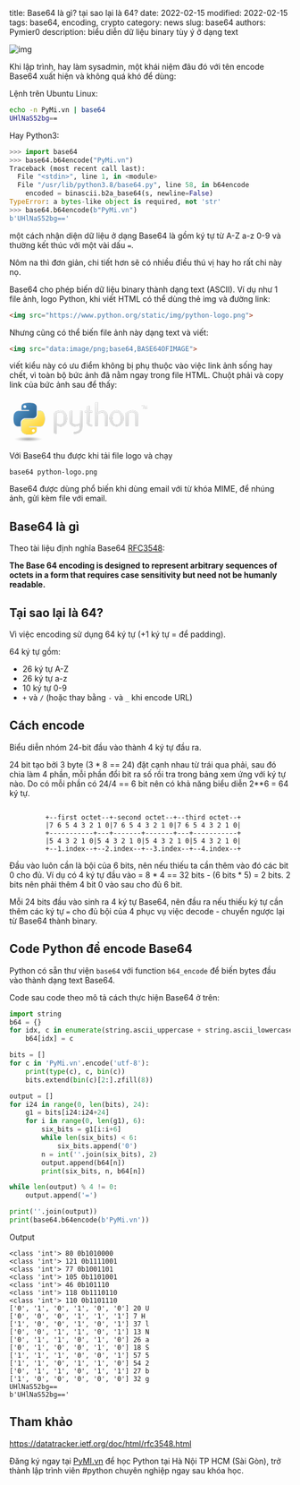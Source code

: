 title: Base64 là gì? tại sao lại là 64?
date: 2022-02-15
modified: 2022-02-15
tags: base64, encoding, crypto
category: news
slug: base64
authors: Pymier0
description: biểu diễn dữ liệu binary tùy ý ở dạng text

![img](https://images.unsplash.com/photo-1580068829493-ee627a9eaf3b?crop=entropy&cs=tinysrgb&fit=max&fm=jpg&ixid=MnwyMzI1MzN8MHwxfHJhbmRvbXx8fHx8fHx8fDE2NDQ5Mzg3MDY&ixlib=rb-1.2.1&q=80&w=600)

Khi lập trình, hay làm sysadmin, một khái niệm đâu đó với tên encode Base64 xuất hiện và không quá khó để dùng:

Lệnh trên Ubuntu Linux:

```sh
echo -n PyMi.vn | base64
UHlNaS52bg==
```

Hay Python3:

```py
>>> import base64
>>> base64.b64encode("PyMi.vn")
Traceback (most recent call last):
  File "<stdin>", line 1, in <module>
  File "/usr/lib/python3.8/base64.py", line 58, in b64encode
    encoded = binascii.b2a_base64(s, newline=False)
TypeError: a bytes-like object is required, not 'str'
>>> base64.b64encode(b"PyMi.vn")
b'UHlNaS52bg=='
```

một cách nhận diện dữ liệu ở dạng Base64 là gồm ký tự từ A-Z a-z 0-9 và thường kết thúc với một vài dấu `=`.

Nôm na thì đơn giản, chi tiết hơn sẽ có nhiều điều thú vị hay ho rất chi này nọ.

Base64 cho phép biến dữ liệu binary thành dạng text (ASCII). Ví dụ như 1 file ảnh, logo Python, khi viết HTML có thể dùng thẻ img và đường link:

```html
<img src="https://www.python.org/static/img/python-logo.png">
```

Nhưng cũng có thể biến file ảnh này dạng text và viết:

```html
<img src="data:image/png;base64,BASE64OFIMAGE">
```

viết kiểu này có ưu điểm không bị phụ thuộc vào việc link ảnh sống hay chết, vì toàn bộ bức ảnh đã nằm ngay trong file HTML. Chuột phải và copy link của bức ảnh sau để thấy:

<img src="data:image/png;base64,iVBORw0KGgoAAAANSUhEUgAAASIAAABSCAYAAADw69nDAAAACXBIWXMAAAsTAAALEwEAmpwYAAAg
AElEQVR4nO2dd3wUZf7HP8/M9k2nKIJA4BCUNJKgNJWIBUUgEggCiSgeVhA8jzv05Gc5z4KHiqin
eBZIIBDKIXggKIeCRCAhjQAqx4UiCARSt83uzDy/PzazTDZbwy4BnHde+9qZydNn97Pf5/uUIZRS
KCgoKLQnTHsXQEFBQUERIgUFhXZHESIFBYV2RxEiBQWFdkcRIgUFhXZHESIFBYV2RxEiBQWFdkcR
IoX24Hc7d+6MbO9CKFw6KEKkEHYIIarMzMzEdevWzTpy5Mh/KKXFM2bM6Nfe5VK4dFBdzMxI54SI
2Egm/pq0kV2NHbv1pHauKyW0I6E0ilJoKcBSKtpBqQWU1osgZxiGPX5876ajXO3ZXxuOV/33YpZX
ITRs3bp19G233VYgiqLWarVCFEXodDqhvculcOkQdiEipKsh6f6p98Rc22/8mHmfJIsiHw8KLaUU
lIqglAKUgooUzmsUFCKo2HydUsTEJ4EC9cP+XHDQfLp6Wfm/ly6lNT82hbvsCqHBarXGCYKgNZvN
0iWxPcujcOkRViFKmTx32Kg38xeq9RGpgsMOh9UEQCY6cL5DFF3HtFmUgPPHFBSgYgyr1gyOiU8e
PGTaS7/vc/djTxza9OEP4Sy/QmgQRVGQ7i0AKOsbFdwJm48oZfyzA36XMeVLwrCpdksTLBYLrHYe
Fo4HL4oAnBYPXIIEl3UEuShBsowAURTgsJpAGJLSddDoTddl/fGWcJVfIbS47qdMkBQUJMJiERFC
yKi//+dFzlQXLYoCHLyAlB6xSIvvgJpGK77ZdxJmmx0sQ5o/mACloqsr5vqwUtrimkukRBF2U0P0
Vf1v+TSqb/qgxp9KzoajHgoKlyIJCQkRnTp10tXW1lqNRqPWaDQKdXV1lr1794qUUpfvLTs7W1NY
WGhvz7IGSliEqEO35GvUuojBdksTOIeAW6+/Cs+OTYCKcRpg6b064qXVe8ELIgjQSnCo13PIflEp
RIe9d7eUO6cBmB+Oeih4hhDCPPTQQzeXl5cfKi0tPRlIHKVrFjqmTZs2/q677krr169f/4qKiiMN
DQ0Hk5KSLGq1+i5CyH2UUmHjxo0PFhYW3g1gYnuXNxDC0jXjNUIXQRQ6UgAMAbJu7O4SIQAYcl1n
3NA1BpyDdxMceLaCvIiUyHMwXtVrLCFEmYYQZgghzOTJk/t/9dVXc0+ePLnr008//TYqKqp/e5fr
t8gf/vCHz/v37z+TZVnL9OnT38zIyHhz+/btEVFRUSOysrL6AEBKSsoki8VyTXuXNVDCYhExhGpB
KaHU6YRmmdY6wRLSwsKRRMifVdTimihCZYjujLjfRQBoDEddFJxs2bJl8B133PE1x3F6m80GjuPA
cZwj0PiKRRQWHGq1mgCASqXiAHyblZV101133WXevHmzraGh4Zd2Ll/AhM+SoBSgAM+L+Hfp8Rb/
qjpehwO/1EHDEjeBET0LTotztAgjCgKBYGfDVg8FAIDVao2x2Wx6k8kEnueDEhNBEBRndZgRBEHD
8/x3N954Y58PP/xwTHl5+U4Al81crfAIkeO8WGhVDDaWHcPLa8rwdeUJLP3uZ7xQWAwz53BmLhvG
d/1iSudw+oJcIgTZKBpk/1cIO4IgXDYf6t8QOpZlGQCIjY2NKC0t/fnkyZOG+Pj4Cfn5+dv0en1M
excwUMI2j0guHAwBvtl3AlsqjoNSCjVDoGJkYVyiI+uqeRGgVsKl/LpeNC6ke6V0zULPtm3btjc2
NjYAQHFxcZXZbD7C87xt3759p7Zu3XqotLR016BBg9q7mAERHiFSqQjchEKrYkApCXyY3qe/CLJr
yiTdi4UiRJcWGRkZr+3btw8A8Mc//rFQ9q+vnnjiCQB4qz3K1RbCM49IpDzR6CyMKFBJeEApiCeB
aZ45LVJRpHa7HqKgcvqtfYuSdI2IihApKFzuhEWIzlVX7NJf0+sGQhinStgA6JrfW2CVHRN63ZgZ
H0R17TtadHAeR808WUZOURJJOOoRSgYMGBDDsqwegEOj0ZiLioqsfiMFQJ8+fbSHDh3iQpGWL3ie
twItrRmLxRJQHURRvOQsooSEhAiDwRDB8zxjNBqtO3bsqLuYeep0OltRUVFtuPO8XGizEEV17duR
Ueu6MywxgOdbfLJ4IogMGLvLj6yF06esdU9F3/zuABwARKptsfTDZ3cNABWd6ap0fJ8+kZ26dIm5
AQ6Rl1JnKQhPGIdK4I5u23PmVFvrGiw33XRTh5ycnLT4+PghkZGRqTfeeGOXHTt2xBBC9AAcLMta
jh8/XlNRUbF9+fLlq5cvX14ZTPqDBg26atKkSbdkZGTkfPDBBzsR5IROQgj58ssv73Q4HHGUUqrV
aklxcfGvL7zwwrfycPPmzYsfPHjwIKvVak9OTk63WCyu/1ksFrz11luj1qxZ041hGDUAaLVaUlRU
VPTKK68cDaY8EkOHDu3ctWvX66ZOndqb47iuhBADpdSiVqt/ysvLKy0sLKxuS7oS999/f2pOTs6Y
pKSkW0pKSroIghABgGFZ1nr8+PGzFRUVpUeOHNmwcOHC/4RC3CdPnpw0adKkVJ7nh6alpfUrKSnp
KOVJKbVZrdbasrKyg8XFxRtWrVr11ffff/+bXchNgv11Spo495a4nv0fj+nedzDlhWtFUOa8QHhZ
TS+/7vHc+RIcHKjAu3xA3sLJ02FYzeG9ix7qt2PdfZOHjUlcArOHGe0M+WXfvlMbn5n3zUtbthwL
aCZwW8jOzk6ZPXv29AEDBtwtCEI84By6ttlamYJgWRY6nQ4sy1orKio+mzNnzvP+fpWvvvpq47p1
6+YnJSWNEUWxm06nw/r16xeMGzfuj8GUkxDCiKJ4wGw29wUAo9GITZs2bb/nnntulYfbtGnT9JEj
Ry42m82w2WxwHzhrLr/r3Gg0YuPGjbmjRo3Kl4dbu3btg3feeedn0ur7iIgIcejQoenl5eVlhBD1
u+++OzI1NTUnNTV1kCAI3T2VmWGYc5WVlSufeeaZl3bu3HkmmPpOnjy5/4IFC16MiYkZKwiC2lNd
ZPcD9fX1patXr35t5syZq4PJBwCys7PjcnNz709OTs7p1KlTmiAIGgAe2w8434Y6ne5gYWHhy5Mn
T14RbJ5XAgFbRKRPH23GhBfn/+7WrCd53sE6LCbP3SU0r6aXj3hJW3q4Vt6LbufSGrLzjuhWo2SQ
5dViUayzeJxNEGC2A2YPc+wo7ZZ4Q6dHNuSPu/Xu27qO3fSfEz+FqP0AAFlZWV2efvrpFz///PMH
7Ha7rqGhAcD5D5nBYOAB1MNpv8UJgsDabDaYTCYA0CckJDyxdu3am0aMGJG1detWr9ZEr169YtLT
06ecPXs22lktCgC8t/C+aGpqskgWDqUUVqu1VTdL+uJ4m/8TzJwgeVie58WUlBT7/Pnz7zh58uRf
o6Ojb7Lb7aivr4dKpYJOpwPQ6svbISEh4Yl169bd9pe//GXC3/72t6pA8s3Pz39g6dKlC+vq6mLk
90Wr1QLO7UgEAGpBEKT7AZVKlfrwww+vOnPmzD+GDh36dCDWESFEk5eX9/CyZcuesdlsvW02G5qa
mqDXO61+rVZ7mlLKEUIMADpKP1BSs5tMpuuzsrIKli1bdt2UKVNeDqhRryACEiJCiGr029s/Y9Xa
SXZJgORzfGR/ri095EPu0pm0pYd0RZYOdU/HgwBBdu6SIH9QEYAImHho1aTvv5ZnLsnIiB++bVt1
azOlDeTn5w8vKCj43GKx9GhoaJCEByqV6r9lZWVfFxcXbykoKKhmGKaBYRjapUuXuNmzZ2ekpqY+
ZTKZegiCgKamJmi12rTly5evSE9PH1FSUmLxlJfNZqNWq9UMIDoUZfdHWVlZKSHk7xzH2fv37/+7
2NjYbLF5cIBhGJSUlBQ0NjZWA2ABQKvVsrt37943atQon+mazWbxnXfeWcSy7K1Wq5UxmUzQ6XSI
ioo6c/bs2art27dXA9Cmp6cnxsXFJZtMJhBCpHbq99RTTxUOHTp0uD/LKC8v77Hs7OwPampqCOC0
eiIiIsy7du36l8lkWr98+fLD1dXVwsSJE7vedNNN96akpGSbzeYOPM+joaEBWq328e+///7qPn36
TPIlRgsXLhx48uTJv0dERNxy9uxZKR/U1NR8t3v37sIlS5bsOXbs2Gme521ardaYnZ197cCBA8en
pqZOM5lMEYIggBCC2tpajB8//qX8/PwjOTk5S4O7W5c3AQnR8LnLnmHU2kkOq7mlUFA3oXCdy4fX
3awln34f92ue04FLmHxBm31IFIDoPOYodFHqm/76VPLDAN6/0MZ75513rn/yySe/OHv2bBTg/KDb
7fYfCwoKXsvLy/uipKSkYejQoZg9e7Y82lEAZdnZ2csXLFiwQqvV3ioIAjiOQ0RExKCFCxe+BGCO
11qFyOkbSDrz5s3bC2AvAKxaterWkSNHZktWg16vxzPPPLOwoqJitzyONxGS50cI0Vit1gzA2Z2r
q6sr3b1790d5eXlfFRYWHuvRo4crXH5+fk5WVta7dXV1RgBSO10/f/78/wMww1v98vLy7pkwYcJ7
tbW1BAA0Gg1sNlvx4sWLH5s9e3YpAIwZM0YKXgFg45QpU96eP3/+P3Q63Qi73Q6O46DRaO7bsWPH
OwAe95TPokWL7pwxY8bac+fOGU0mE1iWBcdxewoKCv5v1qxZm3v06IHRo0fLo9QAOAJgx6JFiwoy
MzOXa7XaeMnyq62tRXZ29otJSUkbKisrw+5Av1TwO7M6rvfN3WO79fkTbzU7bRCfPhvJiezf2QyZ
0HhOx/d8Ip9QEaBCszXU/C4dm2zonxg3vU8f0sp1Hiy9evXqZrVao6RznU5Hn3rqqWmzZs1aWlJS
0uArbmFh4anZs2fnGI3G41J9mpqakJKS8tT48eOTLrRsYUAvb3dKKQwGg95HeK9QSsEwDOLi4o6t
X79++u233z5k9OjRiwsLC4+5hbNPmTLl01WrVj1iNBoFeTslJyfnZGVl9fCUfnZ29tUTJ078oLa2
lgUgiUPlpEmTRkki5Illy5YdmjZt2liO43ZKvi+O42AwGB7Lz8/P9hSnZ8+efc1ms1ESEp1OR2fP
nv34rFmzNvtrh5kzZ+5au3btJKPRaJG3rc1mi3/ooYdu8hf/SsKvEHUbdvckkYpxkgjJxcO/KLW+
dj4OENjastZ5tYBQ59C9COKygiQLyPUS4BIknkdsR03ivEeHpF5o43EcJ7jVlR45csRjt8oTa9as
+aWkpOTvOp3OVS+O4zQzZ8582lsc+VA4pRRiG+dRtbpHYYoDtF5r1iwMSx966KEbc3Jy/unPB5Ob
m7u8qanpK5ZlXfkKghCdm5ub4Sn8zJkz/2QymXpIZTYajY6VK1fO2L59e42/sm7evNk8Y8aM6QaD
oUnKy2QyYcKECa/cc889Ue7h7Xa7w/0zcPjw4YAbZ9asWbv37t27QvoMSK/4+Pg+gaZxJeBTiAgh
JLbH9aMEuy0ooXAKDLxYQcGkc97C8vbhJ4R1AOAFUYg6bwkJaGEVub8Enonvbrw9FA3oXh+tVhvU
Atz333+/UK1W10jxrVYrUlNTR6empnrcwqGtYuAvrUAE7ULylsdrthpeX758+elA469YseJT9y+r
w+FIcQ83adKka1NSUh60Wq0uy+v06dObn3766R2B5rV27dqDpaWlS+T52Wy2Pg8//HCrvX08LejV
6/VBzWvbs2fPWklkpZfdbr+oD7Zob3wK0bicR65WGaKvEwU+SCsIQfiC4DWdVkLmBiEMOFPjMUop
7djJ2B+8XHgEOC0jN2GCAFgdSEiOGxaeJg2OwsLCUzU1NXsY2VYpgiB0yM3NvWK3waWU0mPHjgXV
rVuyZEm5KIottnqhlHZ0D5eVlZUpCEKsdK7T6VBaWros2DIuWLBgCcMwrhFJi8WC1NTUnHDsfbVi
xYpjlNIWw70Mw1zYr8xlhs9GvXbw6N5UFDpLYgGZ0PgXmECsILQcpqfU6zC9x8JrtKg5engFIYSk
Drn2Zlg5tPAJuXxDbtYRzyO2o/a6m5NiYj0mHAShsFB27dq1W6/Xt0jj2muvvS2Q/ELVNQuk7KGy
iCilUKvVQcVnWbYWwBm3/FslMmDAgFGSNdTcPqYVK1bsDSozAJWVlVWEkB+ldARBQFxcXEpaWlq8
v7q1AYcoinZ5Gr+1zQ58CpG+U48bQGmz70UmFB6G7Z03QCYeXobp3eMFOtzvDiEMBM5Sefqbd5Ys
fn3oSAh8f9/WkJvj2uG4xq4iHifPBUMohEir1R6Q+34sFgtSUlISCSGtTPxQdc3cfU2BEEohakN5
HaIotvDHEEJaJDRgwICYDh06XCftl0QpBcuyvxw6dCjoSazV1dW24uLi/fLumSAIUffff3+rB0OG
4p6E6r5ervgUIpG393U1jt+tOGQN6TZM3+K8DcP97hDCgNVHnjqw45vc/v3BTp6S/AasdqalT8jP
Majm8Ym9LliIQsGKFSt+lZ8LgoBOnTp1HjZs2GWzn0y4EQSBAPDpe9HpdF0EQbhKOmdZFmfPnj1X
UVFh9hXPG2fOnDkknzkOAL179+7blrQUfOPHIUa7e+5SeRcPuF1znYsUIASMSgNpZrVInSvyW8YX
W1xzhxAGdov5mwM71z3J7Vv9s/XkY/l6NRLBSVaQ29wh13wi2TGcYfr0Mnoc/g0U+S8v4GwPhyPg
3VNdHD582Ewp5SmlrvvB83y03W6PAdBiLol7fm3FPR1/aXmqa6DIHbpS3La0k3saHrqlUQAMUhid
TofvvvuuqXfv3kHnBQAsy56RLEcpT7vdfpU8jKcFvaGo228Nn0JEKY2RhMSf4HgWJREAA0alAiXk
mN1cX22q3tdAQUVQSkSp4SECIgVo8yNAm7tr5yGEAJzFTg9ba2s21u7O25Fzz/NRtuOPrNTr1Nng
HB6FpsWxfEi/OW07x3cOeYu2AYZhOEopB9n9oJTqmxfJKgQIz/MtPs+UUjAMcyEz6D09ike5J2HA
3xChWt4F82YZebaCRDBqHRxW8/ajRV8tOLn9q28oPRHwHBtvZN/TpVP51vFP5q+YMgdmew/Y7HAK
i5vQtBIkt2siAEojLrQ84bBQmlHBy/3xYxUEnV+wPqJg4oQirns67ulJEEKo+3VBENq8nzmllHiw
HFut7QtF3QKw9q5o/FhEaOEcbG0FAaBuTk9KQakIVhvBn6rc/vyPa994A5iMxe/cNmrrv8bdxlL1
NRQ0sHkWFAAEEEIpFalmcFrnzoUrJ/aDne+IRhtaCJBXa8hbV6352gUSig8hwzAspZSVxxdFURBF
sdXQSShN+GA/+G3NO1T7EflLg1JqpZQKlFIWcA65p6WlRbYpM2d6Rg95tpoxfzHqdqXjr2tWLwmP
v66Z/JzRaMXjZf959PAXCz79+J2M2x+4f8Bbjzw6OBFCEF98KrQWEKsdaLCipegE4hOSX5PCUxDQ
Njkx3drI43Ew8DyvR+vdmmxouXNcyPJrazoXkncoyi0XS09pqFSqOlEU6wF0AJx+rQ4dOkQTQlgq
ewJqoPA839G93CzLtnpETyjqFqr7erniu2tGxeMuEXJbCd9i1AxwnTMqNeqPH150+IsFn65bMip7
+sxheaizadAY4D5THv06Piwar0LjR6QoAw0rXvDeRKH4JZs4cWIHqRsgQQipczgcrXbwC9Uvp7sT
NhDau2vmL41Tp06dYln2FKW0g3RNEISr09LSOgP4tVUEP3Ts2LGn5GiX8iwoKPhpwoQJQZUrEH7r
FpHvJR4q1U+UthQgeJorJLOMCKM6Ubl1yUu5Y3v1zcxJ/SfOWjUQAmlYivPzf9wnJHoafndfyiGP
62XukCuu8/jnI5b/XkjjyUeSPPksAqVnz579gPPtyDAMzp49e6KsrKzePax7fpQG2M31n47P8J6W
MvB84FshhaKd3NNw705WV1fbSkpK9mu1Wnm4q7p3794z2LwIIUx6enpv+eRIQsipQ4cOHZKHC+Uz
23zV7UrHpxCZT504EFjXzGl5MCo1ao/9tIoerax79o83Pw+TI7D+ufsC1VZrxnzMC/IhNK0nODYf
iyJAxIZ/rKy+ICEKFZGRkUPkM2m1Wi3Ky8t3BRKX53lj2ArmP+/2ytortbW1/2ZaPlmYmTBhwvBg
08nMzOzO87xr4SnLsmhsbNyzb9++gNfHKQSOTyE6sWf9YQpyGmJrEWp9DoAQnPmp6stBfTpE3ZDe
9XbY/H1QaWDC4Ut0gj2GCDAi6s5xB/ZU2o75Lp9/LvTXcOTIkXEDBw4cJv/lZRiGnjhxYqN7WJVK
JYqiSKVwNpsN6enpbVqlHWy53awMUEoRHx8fcIXDYRF5SmfdunVbCCE18jZKSUnJIoQENXqWnZ19
KyEkRkrHYDBg9erV+Z7ChqNuvzV8CtH6FZ/+ypnqfgbj/mhod6uouSFFyp/ev/UoG0O7Q6BX+86a
BiY0bRYpwXNcKgJaoKq8fhNtgwPTHw6Hw9PcE688/fTT2RzHuVbaMwyDhoaGyjlz5vzgHlalUjWw
LOvanoLnecTFxaWPGjWqRzB5UkpFQkhQtn91dXWrtpo0adIlN6emsLDwVHl5eV7zVrCSwzr11Vdf
9b1tpAxCCElOTv69tI1r8z3Zt2jRon+Hp9QKPoWIUkobj/20hag0XqygVucCCCswIut70zF/lsuF
CI1XH1NzOFEAiGD/dN2ZdaFoQHkbCIJA0tLSegYad8yYMd1TUlKes9lscPvlXUidExxbUFRUZC0v
L6+Q719ksVji3n777ReDKXNubm4XnudjgvkVLigoqKdOXOHNZvO1geQXLj+KNxYvXvy2wWD4VQpj
NptJVlbWKxkZGQHNG1u8ePHU2NjYYVK5m+/JCydOtJ4H575mT7GI2obfLQ1+rfzmXwTgPPuG5CLk
GhYnPPG2oTQNTHQCOvYiNF5FSuqWUZgbhe2ff3F6fygaUN4OVquV/PWvf83bvHnzG9nZ2a1WacvJ
zs6Of+ONN1aYzeZrZV0y1NfXf/vcc8957AIAQFlZ2T/VarUrT57nodVqH9y6des7/r5o6enp0R99
9NETCxYs+MFms/UO5oOv1+sPE0KOy7s8AwcOHO83YjMX88u6Zs2aX9asWTPHYDDI2yjx448//iQj
I0PnK4+PPvpoRGZm5kKTybk3u1qtRlNT0ydz587916VQtysVv0LUdGjPfrvVvBKEOAWnxbC9XJTg
uwFbjXgF2wXzNlrmQZh8Ob2NLAq/OLOQhulZ1WazOeb666//08KFC0u2bNmS99prr41LS0u7Pjk5
uXN6enqXrKys1C1btvzl3Xff3anRaAZLDl9KKaKiok7NmTPnceq2N42cZ599dmtjY+OnkhgBzu1M
+/XrN2vRokU/rFy5clZWVlZqcnJyt+Y8e7/66qsZmzdvfmPDhg3Fd9999/v19fVBdeUAoKioqLaq
qqpA/uWOiYm5Y/HixS8nJCRc8Az1UDN9+vRlBw8enB8dHQ1KKTiOg0qlyv7www83vfbaa7emp6e3
2EJk/PjxvTZv3jzv3nvv/aKuri5KEiGHw/FdVlbWrPaqx2+FgHaBq1yz4P/Scl7IsJsarqXSKnzZ
Nh1UPseoFdKwvyQQ8nk9zeet5v94uibFoX7iuuchhQGgZsCZhS+nzTu08aHnL6jdzteu5S+YoNVq
LQAiGxsb4/r165dzww035OTm5poBnKOUsoSQLqIoMo2N5/f4YhgGUVFRNatXr560fv36H/3kR4cM
GTJj6dKlcUajMVN6VpjZbIZer08YOnToO0OHDhUppWcIIXZKaSQhJFYURTQ2NkKlUsFgMIDjuBaP
CxJF0e/P8LPPPvtaQUFBhkajudFut8NsNpORI0fOu/fee7M3bNjwvdVq3V9cXLzuzTffrPbVThdq
NcjK7DP87bffPnfLli00ISHhzxaLRRKj4bm5ud9OnTq14ssvv/ylvr5eSElJ6fjuu+9ez/N8rNSe
RqMRFovl31OnTn3A3+r99qjblUZAu83VHdh59ETZf+5n9ZG/MKwarlE09y093G+Cu08nGCsGHiya
Njmum2+ogQUniFUTHtn/ZLisIUKI+N57700pKyt7PSoqqoZhGNhsNpjNZqPFYulutVq7WiwWRvIJ
MQyDyMhIOByObR9//PFtjz322LeB5FNUVGTNzMycuH///r9FRkaapREtQRBgsVhgsVgYq9V6tcVi
6W6xWGIFQZDEzmGxWHZ/++23T9TW1hbKh7kJIX6d7CUlJQ2PPPLIWIfD8a/IyEhotVpYrVY0NTX1
TUpKevj2229/Kz09/Wb3eFqtVm0wGCB7MSzLBrXTIc/zxODElY5OegCaFyil9I477pibn59/P8/z
P0ZFRUm+LTQ1NSUnJiaOGj58+BidTjekqakp1m63w2AwIDIy8vT+/fufu++++8b5eyy0RqO54Lqp
VCrGYDAY3eoW3M5xlzkB74t7cNXrRbE3jBjWa+i9zxm7xN9DBbHbeR+RCJFSMCqtFlTtvAkerRaZ
heLJumEooCUAGDiNLtHDsWRhETiXrNHmd9L8P9mxpLMMOV253/Tln14/OO+rHeagZ9h6w31rDL1e
z27cuPF/b7755oasrKwPs7KyMhMTEzPj4uKuE0VRvge1yDDMicbGxsqlS5cunTt37lrqYTGlL6qq
quwAns/MzFz52GOP/T4xMXG4KIrdKKVGOFvMSghpYln2TElJyX8tFst3hYWFP6xdu7YiMTERn3/+
ef8RI0bAYrFIdQho6vu2bdtOARj3+uuvj0xOTp6UlJSULAhCZzhXpVNCSKN7nNLS0oOU0mUcx/GE
EKLRaISamhq/G9nL4TjO8fXXXy/nOK4bnJanqqysbKf7LGdPzJkzZ2Xv3r2/evTRRzNHjx49Pioq
6npRFK8GYKSUQqPR2FiWramtrT1cUlKyfsWKFavXrVt3vKrK/zMcS0tLqwBcUAF/CbYAAAccSURB
VN0aGxvrvv7668V2u11HKaVarVZVXl5eEUjdrhSCfuQ0AER0Tria1Yg9RUJb/iIRIpqOHyy+9cbO
Kd9+/UARzJwHQXITJqkbpSMo3n36lcfm7gpqiJRSSiL0VMOyquYZxi2/zwKIgxD+2Hd7LMeDrqgf
Pvvss9tGjBixVXpiqsFgEMeNGzewpKSkxSNrUlNTr1Gr1ddIIiGKokmlUp3YtWtXyCbHJSQkaAwG
QzdRFI3Nq9Ctoig2lpaWevxSLF269JPhw4dPs1gsMBgM2LZt2+dTp059KNh809PT1TzPd2ZZVs+y
rHjixIlTnkaXLiWSkpJi1Wr11SqVykidS2usdrv9TEVFRVCPslYIHW16UoDpTNUpAKe8/f+WwV2Z
810qb2vC3H09BAA9y9vF/wk6GpBpqxMpscBiLy2l59pSj4tFaWnpSQAXvK7NF80W0v8CDS8IQosf
EUKIzy6IN0pKShwATrQlbnvR/ODC38zDCy8HwvfIkhY+mgAczBaKgUnRr1bsuOcFUJG0tJjkAibI
rxMY8b+MAbG3bSura7Uu62IQCkdle9ChQ4dObvN7QtZlVVAIljA+O0nuYPYykuUuUgI1wMwbfI+C
uYsZE8cLbVv4GQouRyEihJCjR4/GSo+PppSCZdlWI10KCheLkD+jyYXfmdHyUTBvo2VSeCsgmJtf
NjeBEy+9lZeXOAkJCZ3lznNKKb9q1aqAu3UKCqEmTBYR7za07q175q3LJvufaAN01wHRdzmv1W8E
LPsBoglP0YPkcrSIxo8fnwygi1RehmGOV1VVKUKk0G5cHB+Rr9Eyr101CogcoO0FdP87wEY7042+
A6h+ErAdumTE6HJj3LhxT1utVgI4V9Xv27dv++HDh1ttgaqgcLEIS9eMCKCe133Ju2oeJjK2mLAo
OIUoasR5EQIANsZpHUkL51UMdRga2uWxmKFczHmx+OCDD142Go0jpbKr1Wpx7969H7Z3uRR+24TH
R0TIryBCo1+hCWhmtIdlV5IIsQR1Zx01u3fDFJZ6BMDlIkSjRo3qUVFR8dnIkSPnmc1mSKvKq6qq
3n7hhRcC2oRNQSFchEWItu85fdTSaPsWjNzyacO+Q4QA9ZsAh2yemeM00LAJICrAwGL//sY14Vqy
cbmTmpp6zcsvvzxiw4YN77/33nvFKpXqQWlVucFggMViyfvzn//8XHuXU0EhLD4iSqn4z1fT5v3+
ietvxTlHNOBtKN6Db6iFn0gFcNXAkZlA9J3OxBu2ALZqQKcHZ+LLX33/5Mcbc8NRi8C4lJzVBQUF
t5nN5gEMw/RPTEzsu2bNmp6CIFwjCAKampoAOH1CarW68cCBA6+NHj16viLiCpcCYXNW//65vZXr
Ph48KXN8zzzU2zqA9zAi5muCowTRAtwR4PQH54scaQBnFfeNe7Ry4sZdja3WNl0sNBoNYzAYYLPZ
IN9zur2IiYmZMWzYsPs4joPNZoO0wp9lWRgMBhBCGquqqtZ88sknC9avX7+/vYVTQUEifPOIAGRO
/2HTAw9/dzPH8+sRyTif3NVqjpAHP5E7RA0wekBvBKL15n0HzYtGPViR8e8djT+Hs/z++Oyzz0q+
+eab2VardWdERASv1+uDXnkdSk6fPr2eZVlQSqHVaqWV5L9aLJZtRUVFs+fMmTNw7Nix09avXx+S
TeEUFEJFmxa9toV/vp44/Mbk6AeTkqOHgxd6OGdSC4BVJkRyWAJope80pWCZA5WVTRvn//PI5/nr
zh24KIUOgrFjxw6YPHnyXc8///yqQ4cOHW6PMgwZMqTr448//iTHcY0ajeaX1atXHzl27Fh1eXn5
ZbUWTOG3x0UTIon0vqTjA+O7Jsf3MAzqYCDpQ9KiuoEX4wDoAcqAggfLNJ07x9X+UGk6BBa7Pll1
prjkkOXA8eO01ZNPFRQULn8uuhB5pOH7WPCsAUTFQGR40KYmdBrebkPyCgoKF5dLQ4gUFBR+07Sb
Y1VBQUFBIozbgJyHECLfpiPYLTtcJhtVzDcFhSuSC+6ayUSmebNoMF6OPb0giwvIRKf52NtL9HKs
iJWCwmVI0ELULDySyHh7sV6uexMnOd5ER/TwErxcl15UESYFhUufgIWIEOJNbNgAX+4CJYkS0Noi
chcfQfYeyKuVSClLGRQULl0C8hHJRMib+Khk756O3cN5spQAz5aPAOejOeRCw8uuuR8zzcdE9g5C
CBQxUlC4NAmFs5q4vbsfS+fELawvf5G3sJ7y9VYGBQWFy4SAhIhSKsoGvjz5cFg4rQ8VzlsmgXbN
mp+SCMiOg+2ayS0m0e1Y6ZopKFzihNpZzXo5DoezWvByrDirFRQuM0I1fC+JiSex8TWE70qm+T2Q
4XtPQ/eStaMIj4LCZUjYl3j4mczozafjXihlUqOCwhWMstZMQUGh3VHWmikoKLQ7/w/+tIxj8lIu
wgAAAABJRU5ErkJggg==">

Với Base64 thu được khi tải file logo và chạy

```
base64 python-logo.png
```

Base64 được dùng phổ biến khi dùng email với từ khóa MIME, để nhúng ảnh, gửi kèm file với email.

## Base64 là gì
Theo tài liệu định nghĩa Base64 [RFC3548](https://datatracker.ietf.org/doc/html/rfc3548.html#page-4):

**The Base 64 encoding is designed to represent arbitrary sequences of
octets in a form that requires case sensitivity but need not be
humanly readable.**

## Tại sao lại là 64?
Vì việc encoding sử dụng 64 ký tự (+1 ký tự = để padding).

64 ký tự gồm:

- 26 ký tự A-Z
- 26 ký tự a-z
- 10 ký tự 0-9
- `+` và `/` (hoặc thay bằng `-` và `_` khi encode URL)

## Cách encode
Biểu diễn nhóm 24-bit đầu vào thành 4 ký tự đầu ra.

24 bit tạo bởi 3 byte (3 * 8 == 24) đặt cạnh nhau từ trái qua phải, sau đó chia làm 4 phần, mỗi phần đổi bit ra số rồi tra trong bảng xem ứng với ký tự nào. Do có mỗi phần có 24/4 == 6 bit nên có khả năng biểu diễn 2**6 = 64 ký tự.

```

         +--first octet--+-second octet--+--third octet--+
         |7 6 5 4 3 2 1 0|7 6 5 4 3 2 1 0|7 6 5 4 3 2 1 0|
         +-----------+---+-------+-------+---+-----------+
         |5 4 3 2 1 0|5 4 3 2 1 0|5 4 3 2 1 0|5 4 3 2 1 0|
         +--1.index--+--2.index--+--3.index--+--4.index--+

```

Đầu vào luôn cần là bội của 6 bits, nên nếu thiếu ta cần thêm vào đó các bit 0
cho đủ. Ví dụ có 4 ký tự đầu vào = 8 * 4 == 32 bits - (6 bits * 5) = 2 bits. 2 bits nên
phải thêm 4 bit 0 vào sau cho đủ 6 bit.

Mỗi 24 bits đầu vào sinh ra 4 ký tự Base64, nên đầu ra nếu thiếu ký tự cần thêm các ký tự `=` cho đủ bội của 4 phục vụ việc decode - chuyển ngược lại từ Base64 thành binary.

## Code Python để encode Base64
Python có sẵn thư viện `base64` với function `b64_encode` để biến bytes đầu vào thành dạng text Base64.

Code sau code theo mô tả cách thực hiện Base64 ở trên:

```py
import string
b64 = {}
for idx, c in enumerate(string.ascii_uppercase + string.ascii_lowercase + string.digits):
    b64[idx] = c

bits = []
for c in 'PyMi.vn'.encode('utf-8'):
    print(type(c), c, bin(c))
    bits.extend(bin(c)[2:].zfill(8))

output = []
for i24 in range(0, len(bits), 24):
    g1 = bits[i24:i24+24]
    for i in range(0, len(g1), 6):
        six_bits = g1[i:i+6]
        while len(six_bits) < 6:
            six_bits.append('0')
        n = int(''.join(six_bits), 2)
        output.append(b64[n])
        print(six_bits, n, b64[n])

while len(output) % 4 != 0:
    output.append('=')

print(''.join(output))
print(base64.b64encode(b'PyMi.vn'))
```

Output

```
<class 'int'> 80 0b1010000
<class 'int'> 121 0b1111001
<class 'int'> 77 0b1001101
<class 'int'> 105 0b1101001
<class 'int'> 46 0b101110
<class 'int'> 118 0b1110110
<class 'int'> 110 0b1101110
['0', '1', '0', '1', '0', '0'] 20 U
['0', '0', '0', '1', '1', '1'] 7 H
['1', '0', '0', '1', '0', '1'] 37 l
['0', '0', '1', '1', '0', '1'] 13 N
['0', '1', '1', '0', '1', '0'] 26 a
['0', '1', '0', '0', '1', '0'] 18 S
['1', '1', '1', '0', '0', '1'] 57 5
['1', '1', '0', '1', '1', '0'] 54 2
['0', '1', '1', '0', '1', '1'] 27 b
['1', '0', '0', '0', '0', '0'] 32 g
UHlNaS52bg==
b'UHlNaS52bg=='
```

## Tham khảo
https://datatracker.ietf.org/doc/html/rfc3548.html

Đăng ký ngay tại [PyMI.vn](https://pymi.vn) để học Python tại Hà Nội TP HCM (Sài Gòn),
trở thành lập trình viên #python chuyên nghiệp ngay sau khóa học.
